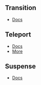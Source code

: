 ## Transition
  - [Docs](https://vuejs.org/guide/built-ins/transition.html)

## Teleport
  - [Docs](https://vuejs.org/guide/built-ins/teleport.html)
  - [More](https://www.youtube.com/watch?v=C5gNhJxPH9k&ab_channel=JohnKomarnicki)

## Suspense
  - [Docs](https://vuejs.org/guide/built-ins/suspense.html#suspense)